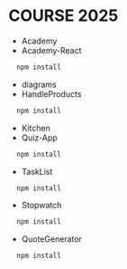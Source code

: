 # COURSE 2025

- Academy
- Academy-React
```bash
  npm install
```
- diagrams
- HandleProducts
```bash
  npm install
```
- Kitchen
- Quiz-App
```bash
  npm install
```
- TaskList
```bash
  npm install
```
- Stopwatch
```bash
  npm install
```
- QuoteGenerator
```bash
  npm install
```
